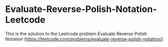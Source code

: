 # Evaluate-Reverse-Polish-Notation-Leetcode
This is the solution to the Leetcode problem Evaluate Reverse Polish Notation (https://leetcode.com/problems/evaluate-reverse-polish-notation/)
